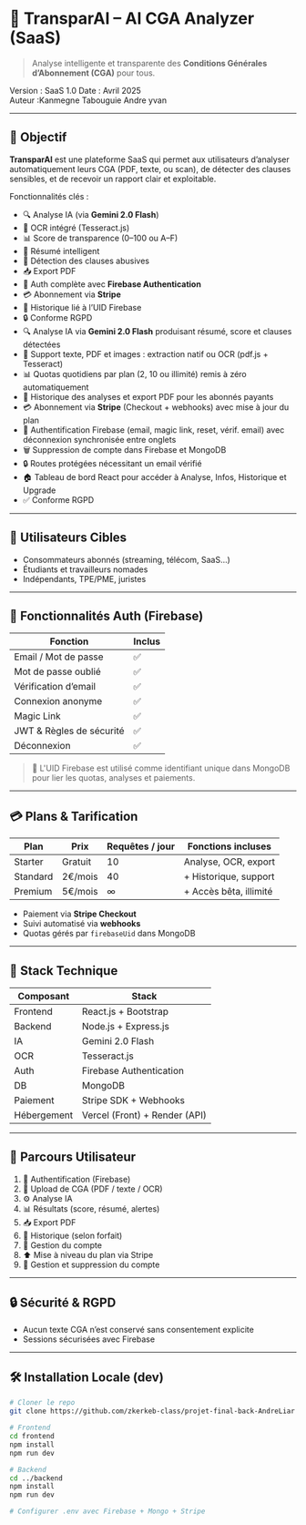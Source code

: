 # 📘 TransparAI – AI CGA Analyzer (SaaS)

> Analyse intelligente et transparente des **Conditions Générales d’Abonnement (CGA)** pour tous.

Version : SaaS 1.0 
Date : Avril 2025  
Auteur :Kanmegne Tabouguie Andre yvan

---

## 🚀 Objectif

**TransparAI** est une plateforme SaaS qui permet aux utilisateurs d’analyser automatiquement leurs CGA (PDF, texte, ou scan), de détecter des clauses sensibles, et de recevoir un rapport clair et exploitable.

Fonctionnalités clés :
- 🔍 Analyse IA (via **Gemini 2.0 Flash**)
- 📄 OCR intégré (Tesseract.js)
- 📊 Score de transparence (0–100 ou A–F)
- 🧠 Résumé intelligent
- 🚩 Détection des clauses abusives
- 📥 Export PDF
- 🔐 Auth complète avec **Firebase Authentication**
- 💳 Abonnement via **Stripe**
- 🧾 Historique lié à l’UID Firebase
- 🔒 Conforme RGPD
- 🔍 Analyse IA via **Gemini 2.0 Flash** produisant résumé, score et clauses détectées
- 📄 Support texte, PDF et images : extraction natif ou OCR (pdf.js + Tesseract)
- 📊 Quotas quotidiens par plan (2, 10 ou illimité) remis à zéro automatiquement
- 🧾 Historique des analyses et export PDF pour les abonnés payants
- 💳 Abonnement via **Stripe** (Checkout + webhooks) avec mise à jour du plan
- 🔐 Authentification Firebase (email, magic link, reset, vérif. email) avec déconnexion synchronisée entre onglets
- 🗑 Suppression de compte dans Firebase et MongoDB
- 🔒 Routes protégées nécessitant un email vérifié
- 🏠 Tableau de bord React pour accéder à Analyse, Infos, Historique et Upgrade
- ✅ Conforme RGPD

---

## 👤 Utilisateurs Cibles

- Consommateurs abonnés (streaming, télécom, SaaS…)
- Étudiants et travailleurs nomades
- Indépendants, TPE/PME, juristes

---

## 🧩 Fonctionnalités Auth (Firebase)

| Fonction | Inclus |
|---------|--------|
| Email / Mot de passe | ✅ |
| Mot de passe oublié | ✅ |
| Vérification d’email | ✅ |
| Connexion anonyme | ✅ |
| Magic Link | ✅ |
| JWT & Règles de sécurité | ✅ |
| Déconnexion | ✅ |

> 🔗 L'UID Firebase est utilisé comme identifiant unique dans MongoDB pour lier les quotas, analyses et paiements.

---

## 💳 Plans & Tarification

| Plan | Prix | Requêtes / jour | Fonctions incluses |
|------|------|------------------|---------------------|
| Starter | Gratuit | 10 | Analyse, OCR, export |
| Standard | 2€/mois | 40 | + Historique, support |
| Premium | 5€/mois | ∞ | + Accès bêta, illimité |

- Paiement via **Stripe Checkout**
- Suivi automatisé via **webhooks**
- Quotas gérés par `firebaseUid` dans MongoDB

---

## 🧱 Stack Technique

| Composant | Stack |
|----------|-------|
| Frontend | React.js + Bootstrap |
| Backend | Node.js + Express.js |
| IA | Gemini 2.0 Flash |
| OCR | Tesseract.js |
| Auth | Firebase Authentication |
| DB | MongoDB |
| Paiement | Stripe SDK + Webhooks |
| Hébergement | Vercel (Front) + Render (API) |

---

## 🧪 Parcours Utilisateur

1. 🔐 Authentification (Firebase)
2. 🧾 Upload de CGA (PDF / texte / OCR)
3. ⚙️ Analyse IA
4. 📊 Résultats (score, résumé, alertes)
5. 📥 Export PDF
6. 📁 Historique (selon forfait)
7. 👤 Gestion du compte
7. ⬆️ Mise à niveau du plan via Stripe
8. 👤 Gestion et suppression du compte

---

## 🔒 Sécurité & RGPD

- Aucun texte CGA n’est conservé sans consentement explicite
- Sessions sécurisées avec Firebase


---
## 🛠️ Installation Locale (dev)

```bash
# Cloner le repo
git clone https://github.com/zkerkeb-class/projet-final-back-AndreLiar

# Frontend
cd frontend
npm install
npm run dev

# Backend
cd ../backend
npm install
npm run dev

# Configurer .env avec Firebase + Mongo + Stripe
